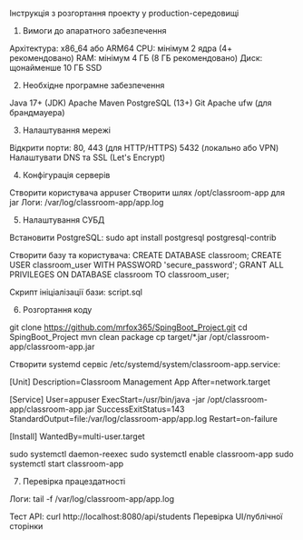 Інструкція з розгортання проекту у production-середовищі

1. Вимоги до апаратного забезпечення

Архітектура: x86_64 або ARM64
CPU: мінімум 2 ядра (4+ рекомендовано)
RAM: мінімум 4 ГБ (8 ГБ рекомендовано)
Диск: щонайменше 10 ГБ SSD

2. Необхідне програмне забезпечення

Java 17+ (JDK)
Apache Maven
PostgreSQL (13+)
Git
Apache
ufw (для брандмауера)

3. Налаштування мережі

Відкрити порти:
80, 443 (для HTTP/HTTPS)
5432 (локально або VPN)
Налаштувати DNS та SSL (Let's Encrypt)

4. Конфігурація серверів

Створити користувача appuser
Створити шлях /opt/classroom-app для jar
Логи: /var/log/classroom-app/app.log

5. Налаштування СУБД

Встановити PostgreSQL:
sudo apt install postgresql postgresql-contrib

Створити базу та користувача:
CREATE DATABASE classroom;
CREATE USER classroom_user WITH PASSWORD 'secure_password';
GRANT ALL PRIVILEGES ON DATABASE classroom TO classroom_user;

Скрипт ініціалізації бази: script.sql

6. Розгортання коду

git clone https://github.com/mrfox365/SpingBoot_Project.git
cd SpingBoot_Project
mvn clean package
cp target/*.jar /opt/classroom-app/classroom-app.jar

Створити systemd сервіс /etc/systemd/system/classroom-app.service:

[Unit]
Description=Classroom Management App
After=network.target

[Service]
User=appuser
ExecStart=/usr/bin/java -jar /opt/classroom-app/classroom-app.jar
SuccessExitStatus=143
StandardOutput=file:/var/log/classroom-app/app.log
Restart=on-failure

[Install]
WantedBy=multi-user.target

sudo systemctl daemon-reexec
sudo systemctl enable classroom-app
sudo systemctl start classroom-app

7. Перевірка працездатності

Логи:
tail -f /var/log/classroom-app/app.log

Тест API:
curl http://localhost:8080/api/students
Перевірка UI/публічної сторінки
